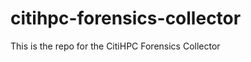 citihpc-forensics-collector
===========================

This is the repo for the CitiHPC Forensics Collector
